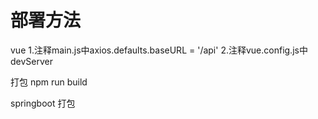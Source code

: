 # 部署方法


vue
1.注释main.js中axios.defaults.baseURL = '/api'
2.注释vue.config.js中devServer

打包
npm run build


springboot
打包
